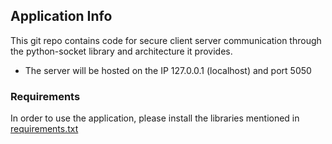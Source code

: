 ## Application Info
This git repo contains code for secure client server communication through the python-socket library and architecture it provides.
- The server will be hosted on the IP 127.0.0.1 (localhost) and port 5050
### Requirements
In order to use the application, please install the libraries mentioned in [requirements.txt](https://github.com/JohannUM/Most-Secure-Application/blob/main/requirements.txt)
